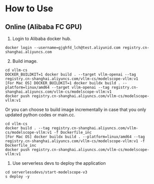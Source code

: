 # How to Use

## Online (Alibaba FC GPU)

1. Login to Alibaba docker hub.

```
docker login --username=gjghfd_lch@test.aliyunid.com registry.cn-shanghai.aliyuncs.com
```

2. Build image.

```
cd vllm-cs
DOCKER_BUILDKIT=1 docker build . --target vllm-openai --tag registry.cn-shanghai.aliyuncs.com/vllm-cs/modelscope-vllm:v1
[For Mac OS] DOCKER_BUILDKIT=1 docker buildx build . --platform=linux/amd64 --target vllm-openai --tag registry.cn-shanghai.aliyuncs.com/vllm-cs/modelscope-vllm:v1
docker push registry.cn-shanghai.aliyuncs.com/vllm-cs/modelscope-vllm:v1
```

Or you can choose to build image incrementally in case that you only updated python codes or main.cc.

```
cd vllm-cs
docker build . --tag registry.cn-shanghai.aliyuncs.com/vllm-cs/modelscope-vllm:v1 -f Dockerfile_inc
[For Mac OS] docker buildx build . --platform=linux/amd64 --tag registry.cn-shanghai.aliyuncs.com/vllm-cs/modelscope-vllm:v1 -f Dockerfile_inc
docker push registry.cn-shanghai.aliyuncs.com/vllm-cs/modelscope-vllm:v1
```

1. Use serverless devs to deploy the application
```
cd serverlessdevs/start-modelscope-v3
s deploy -y
```

<!-- ## Publish Application Template (Alibaba FC GPU)

1. Push images.

You should have built images in step 2 in the last section.

```
cd my_scripts/registry_script
bash run.sh [password for aliyun dockerhub registry]
```

2. Publish template.

```
cd serverlessdevs/modelscope-app
s registry login
s registry publish
# In another directory
s init modelscope-coldstart
``` -->
